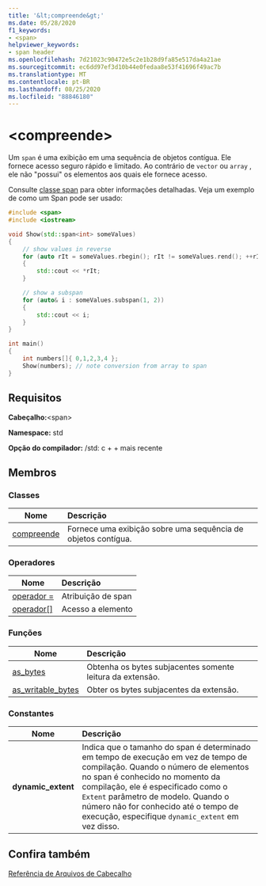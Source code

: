 ```yaml
---
title: '&lt;compreende&gt;'
ms.date: 05/28/2020
f1_keywords:
- <span>
helpviewer_keywords:
- span header
ms.openlocfilehash: 7d21023c90472e5c2e1b28d9fa85e517da4a21ae
ms.sourcegitcommit: ec6dd97ef3d10b44e0fedaa8e53f41696f49ac7b
ms.translationtype: MT
ms.contentlocale: pt-BR
ms.lasthandoff: 08/25/2020
ms.locfileid: "88846180"
---
```

# <a name="ltspangt"></a>&lt;compreende&gt;

Um `span` é uma exibição em uma sequência de objetos contígua. Ele fornece acesso seguro rápido e limitado. Ao contrário de `vector` ou `array` , ele não "possui" os elementos aos quais ele fornece acesso.

Consulte [classe span](span-class.md) para obter informações detalhadas. Veja um exemplo de como um Span pode ser usado:

```cpp
#include <span>
#include <iostream>

void Show(std::span<int> someValues)
{
    // show values in reverse
    for (auto rIt = someValues.rbegin(); rIt != someValues.rend(); ++rIt)
    {
        std::cout << *rIt;
    }

    // show a subspan
    for (auto& i : someValues.subspan(1, 2))
    {
        std::cout << i;
    }
}

int main()
{
    int numbers[]{ 0,1,2,3,4 };
    Show(numbers); // note conversion from array to span
}
```

## <a name="requirements"></a>Requisitos

**Cabeçalho:**\<span>

**Namespace:** std

**Opção do compilador:** /std: c + + mais recente

## <a name="members"></a>Membros

### <a name="classes"></a>Classes

|Nome|Descrição|
|-|:-|
|[compreende](span-class.md)| Fornece uma exibição sobre uma sequência de objetos contígua. |

### <a name="operators"></a>Operadores

|Nome|Descrição|
|-|:-|
|[operador =](span-class.md#op_eq)| Atribuição de span |
|[operador\[\]](span-class.md#op_at)| Acesso a elemento |

### <a name="functions"></a>Funções

|Nome|Descrição|
|-|:-|
| [as_bytes](span-functions.md#as_bytes)| Obtenha os bytes subjacentes somente leitura da extensão. |
| [as_writable_bytes](span-functions.md#as_writable_bytes) | Obter os bytes subjacentes da extensão. |

### <a name="constants"></a>Constantes

|Nome|Descrição|
|-|:-|
| **dynamic_extent** | Indica que o tamanho do span é determinado em tempo de execução em vez de tempo de compilação. Quando o número de elementos no span é conhecido no momento da compilação, ele é especificado como o `Extent` parâmetro de modelo. Quando o número não for conhecido até o tempo de execução, especifique `dynamic_extent` em vez disso. |

## <a name="see-also"></a>Confira também

[Referência de Arquivos de Cabeçalho](../standard-library/cpp-standard-library-header-files.md)
